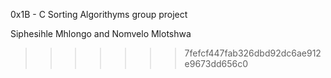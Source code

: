 0x1B - C Sorting Algorithyms group project 

Siphesihle Mhlongo and Nomvelo Mlotshwa 
>>>>>>> 7fefcf447fab326dbd92dc6ae912e9673dd656c0
